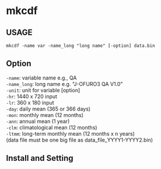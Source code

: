# mkcdf

## USAGE
`mkcdf -name var -name_long "long name" [-option] data.bin`

## Option
`-name`: variable name e.g., QA  
`-name_long`: long name e.g. "J-OFURO3 QA V1.0"  
`-unit`: unit for variable [option]  
`-hr`: 1440 x 720 input  
`-lr`: 360 x 180 input  
`-day`: daily mean (365 or 366 days)  
`-mon`: monthly mean (12 months)  
`-ann`: annual mean  (1 year)  
`-clm`: climatological mean (12 months)  
`-ltmm`: long-term monthly mean (12 months x n years)  
        (data file must be one big file as data_file_YYYY1-YYYY2.bin)
## Install and Setting

